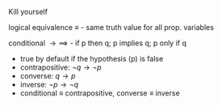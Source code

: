 Kill yourself

logical equivalence $\equiv$ - same truth value for all prop. variables

conditional $\rightarrow\implies$ - if p then q; p implies q; p only if q
- true by default if the hypothesis (p) is false
- contrapositive: $\lnot q\rightarrow\lnot p$
- converse: $q\rightarrow p$
- inverse: $\lnot p\rightarrow\lnot q$
- conditional $\equiv$ contrapositive, converse $\equiv$ inverse